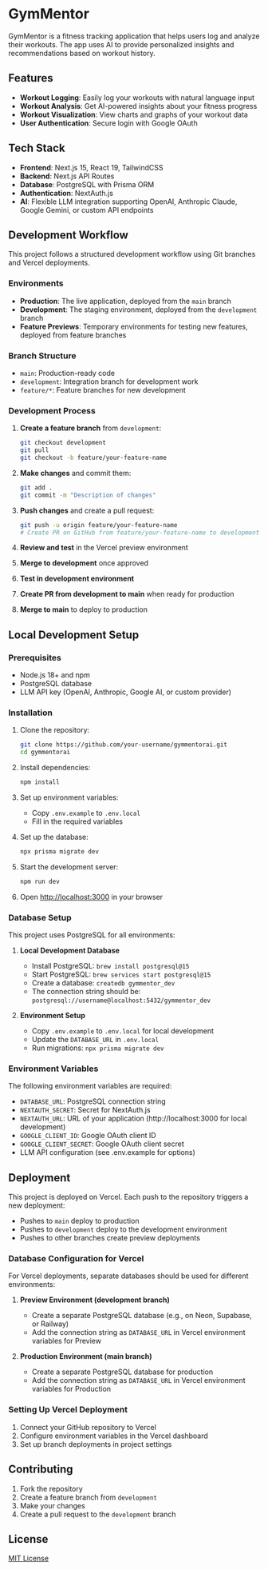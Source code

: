 # GymMentor

GymMentor is a fitness tracking application that helps users log and analyze their workouts. The app uses AI to provide personalized insights and recommendations based on workout history.

## Features

- **Workout Logging**: Easily log your workouts with natural language input
- **Workout Analysis**: Get AI-powered insights about your fitness progress
- **Workout Visualization**: View charts and graphs of your workout data
- **User Authentication**: Secure login with Google OAuth

## Tech Stack

- **Frontend**: Next.js 15, React 19, TailwindCSS
- **Backend**: Next.js API Routes
- **Database**: PostgreSQL with Prisma ORM
- **Authentication**: NextAuth.js
- **AI**: Flexible LLM integration supporting OpenAI, Anthropic Claude, Google Gemini, or custom API endpoints

## Development Workflow

This project follows a structured development workflow using Git branches and Vercel deployments.

### Environments

- **Production**: The live application, deployed from the `main` branch
- **Development**: The staging environment, deployed from the `development` branch
- **Feature Previews**: Temporary environments for testing new features, deployed from feature branches

### Branch Structure

- `main`: Production-ready code
- `development`: Integration branch for development work
- `feature/*`: Feature branches for new development

### Development Process

1. **Create a feature branch** from `development`:
   ```bash
   git checkout development
   git pull
   git checkout -b feature/your-feature-name
   ```

2. **Make changes** and commit them:
   ```bash
   git add .
   git commit -m "Description of changes"
   ```

3. **Push changes** and create a pull request:
   ```bash
   git push -u origin feature/your-feature-name
   # Create PR on GitHub from feature/your-feature-name to development
   ```

4. **Review and test** in the Vercel preview environment
5. **Merge to development** once approved
6. **Test in development environment**
7. **Create PR from development to main** when ready for production
8. **Merge to main** to deploy to production

## Local Development Setup

### Prerequisites

- Node.js 18+ and npm
- PostgreSQL database 
- LLM API key (OpenAI, Anthropic, Google AI, or custom provider)

### Installation

1. Clone the repository:
   ```bash
   git clone https://github.com/your-username/gymmentorai.git
   cd gymmentorai
   ```

2. Install dependencies:
   ```bash
   npm install
   ```

3. Set up environment variables:
   - Copy `.env.example` to `.env.local`
   - Fill in the required variables

4. Set up the database:
   ```bash
   npx prisma migrate dev
   ```

5. Start the development server:
   ```bash
   npm run dev
   ```

6. Open [http://localhost:3000](http://localhost:3000) in your browser

### Database Setup

This project uses PostgreSQL for all environments:

1. **Local Development Database**
   - Install PostgreSQL: `brew install postgresql@15`
   - Start PostgreSQL: `brew services start postgresql@15`
   - Create a database: `createdb gymmentor_dev`
   - The connection string should be: `postgresql://username@localhost:5432/gymmentor_dev`

2. **Environment Setup**
   - Copy `.env.example` to `.env.local` for local development
   - Update the `DATABASE_URL` in `.env.local`
   - Run migrations: `npx prisma migrate dev`

### Environment Variables

The following environment variables are required:

- `DATABASE_URL`: PostgreSQL connection string
- `NEXTAUTH_SECRET`: Secret for NextAuth.js
- `NEXTAUTH_URL`: URL of your application (http://localhost:3000 for local development)
- `GOOGLE_CLIENT_ID`: Google OAuth client ID
- `GOOGLE_CLIENT_SECRET`: Google OAuth client secret
- LLM API configuration (see .env.example for options)

## Deployment

This project is deployed on Vercel. Each push to the repository triggers a new deployment:

- Pushes to `main` deploy to production
- Pushes to `development` deploy to the development environment
- Pushes to other branches create preview deployments

### Database Configuration for Vercel

For Vercel deployments, separate databases should be used for different environments:

1. **Preview Environment (development branch)**
   - Create a separate PostgreSQL database (e.g., on Neon, Supabase, or Railway)
   - Add the connection string as `DATABASE_URL` in Vercel environment variables for Preview

2. **Production Environment (main branch)**
   - Create a separate PostgreSQL database for production
   - Add the connection string as `DATABASE_URL` in Vercel environment variables for Production

### Setting Up Vercel Deployment

1. Connect your GitHub repository to Vercel
2. Configure environment variables in the Vercel dashboard
3. Set up branch deployments in project settings

## Contributing

1. Fork the repository
2. Create a feature branch from `development`
3. Make your changes
4. Create a pull request to the `development` branch

## License

[MIT License](LICENSE)
